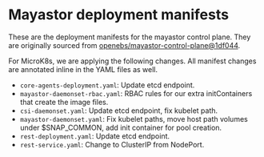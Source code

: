 # Mayastor deployment manifests

These are the deployment manifests for the mayastor control plane. They are originally sourced from [openebs/mayastor-control-plane@1df044](https://github.com/openebs/mayastor-control-plane/tree/1df0443273124777b2720f761556c3257304fe97/deploy).

For MicroK8s, we are applying the following changes. All manifest changes are annotated inline in the YAML files as well.

- `core-agents-deployment.yaml`: Update etcd endpoint.
- `mayastor-daemonset-rbac.yaml`: RBAC rules for our extra initContainers that create the image files.
- `csi-daemonset.yaml`: Update etcd endpoint, fix kubelet path.
- `mayastor-daemonset.yaml`: Fix kubelet paths, move host path volumes under $SNAP_COMMON, add init container for pool creation.
- `rest-deployment.yaml`: Update etcd endpoint.
- `rest-service.yaml`: Change to ClusterIP from NodePort.
